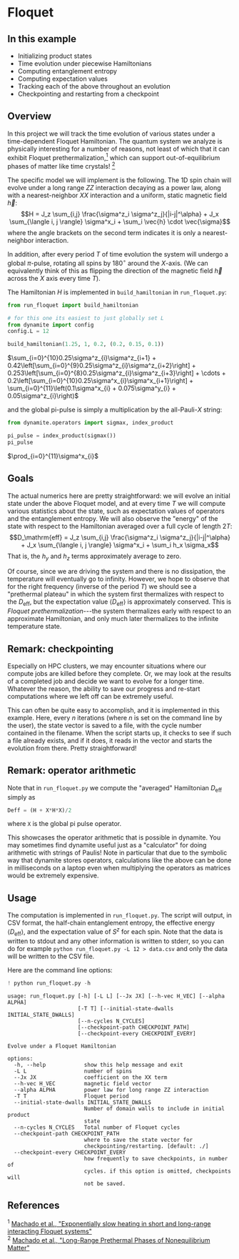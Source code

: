 # Floquet

## In this example

 - Initializing product states
 - Time evolution under piecewise Hamiltonians
 - Computing entanglement entropy
 - Computing expectation values
 - Tracking each of the above throughout an evolution
 - Checkpointing and restarting from a checkpoint
 
## Overview

In this project we will track the time evolution of various states under a time-dependent Floquet Hamiltonian. The quantum system we analyze is physically interesting for a number of reasons, not least of which that it can exhibit Floquet prethermalization,[<sup>1</sup>](#ref1) which can support out-of-equilibrium phases of matter like time crystals! [<sup>2</sup>](#ref2)

The specific model we will implement is the following. The 1D spin chain will evolve under a long range $ZZ$ interaction decaying as a power law, along with a nearest-neighbor $XX$ interaction and a uniform, static magnetic field $\vec{h}$:
$$H = J_z \sum_{i,j} \frac{\sigma^z_i \sigma^z_j}{|i-j|^\alpha} + J_x \sum_{\langle i, j \rangle} \sigma^x_i + \sum_i \vec{h} \cdot \vec{\sigma}$$
where the angle brackets on the second term indicates it is only a nearest-neighbor interaction.

In addition, after every period $T$ of time evolution the system will undergo a global $\pi$-pulse, rotating all spins by $180^\circ$ around the $X$-axis. (We can equivalently think of this as flipping the direction of the magnetic field $\vec{h}$ across the $X$ axis every time $T$).

The Hamiltonian $H$ is implemented in `build_hamiltonian` in `run_floquet.py`:


```python
from run_floquet import build_hamiltonian

# for this one its easiest to just globally set L
from dynamite import config
config.L = 12

build_hamiltonian(1.25, 1, 0.2, (0.2, 0.15, 0.1))
```




$\sum_{i=0}^{10}0.25\sigma^z_{i}\sigma^z_{i+1} + 0.42\left[\sum_{i=0}^{9}0.25\sigma^z_{i}\sigma^z_{i+2}\right] + 0.253\left[\sum_{i=0}^{8}0.25\sigma^z_{i}\sigma^z_{i+3}\right] + \cdots + 0.2\left[\sum_{i=0}^{10}0.25\sigma^x_{i}\sigma^x_{i+1}\right] + \sum_{i=0}^{11}\left(0.1\sigma^x_{i} + 0.075\sigma^y_{i} + 0.05\sigma^z_{i}\right)$



and the global pi-pulse is simply a multiplication by the all-Pauli-$X$ string:


```python
from dynamite.operators import sigmax, index_product

pi_pulse = index_product(sigmax())
pi_pulse
```




$\prod_{i=0}^{11}\sigma^x_{i}$



## Goals

The actual numerics here are pretty straightforward: we will evolve an initial state under the above Floquet model, and at every time $T$ we will compute various statistics about the state, such as expectation values of operators and the entanglement entropy. We will also observe the "energy" of the state with respect to the Hamiltonian averaged over a full cycle of length $2T$:
$$D_\mathrm{eff} = J_z \sum_{i,j} \frac{\sigma^z_i \sigma^z_j}{|i-j|^\alpha} + J_x \sum_{\langle i, j \rangle} \sigma^x_i + \sum_i h_x \sigma_x$$
That is, the $h_y$ and $h_z$ terms approximately average to zero. 

Of course, since we are driving the system and there is no dissipation, the temperature will eventually go to infinity. However, we hope to observe that for the right frequency (inverse of the period $T$) we should see a "prethermal plateau" in which the system first thermalizes with respect to the $D_\mathrm{eff}$, but the expectation value $\langle D_\mathrm{eff} \rangle$ is approximately conserved. This is *Floquet prethermalization*---the system thermalizes early with respect to an approximate Hamiltonian, and only much later thermalizes to the infinite temperature state.

## Remark: checkpointing

Especially on HPC clusters, we may encounter situations where our compute jobs are killed before they complete. Or, we may look at the results of a completed job and decide we want to evolve for a longer time. Whatever the reason, the ability to save our progress and re-start computations where we left off can be extremely useful.

This can often be quite easy to accomplish, and it is implemented in this example. Here, every $n$ iterations (where $n$ is set on the command line by the user), the state vector is saved to a file, with the cycle number contained in the filename. When the script starts up, it checks to see if such a file already exists, and if it does, it reads in the vector and starts the evolution from there. Pretty straightforward!

## Remark: operator arithmetic

Note that in `run_floquet.py` we compute the "averaged" Hamiltonian $D_\mathrm{eff}$ simply as

```python
Deff = (H + X*H*X)/2
```
where `X` is the global pi pulse operator.

This showcases the operator arithmetic that is possible in dynamite. You may sometimes find dynamite useful just as a "calculator" for doing arithmetic with strings of Paulis! Note in particular that due to the symbolic way that dynamite stores operators, calculations like the above can be done in milliseconds on a laptop even when multiplying the operators as matrices would be extremely expensive.

## Usage

The computation is implemented in `run_floquet.py`. The script will output, in CSV format, the half-chain entanglement entropy, the effective energy $\langle D_\mathrm{eff} \rangle$, and the expectation value of $S^z$ for each spin. Note that the data is written to stdout and any other information is written to stderr, so you can do for example `python run_floquet.py -L 12 > data.csv` and only the data will be written to the CSV file.

Here are the command line options:


```python
! python run_floquet.py -h
```

    usage: run_floquet.py [-h] [-L L] [--Jx JX] [--h-vec H_VEC] [--alpha ALPHA]
                          [-T T] [--initial-state-dwalls INITIAL_STATE_DWALLS]
                          [--n-cycles N_CYCLES]
                          [--checkpoint-path CHECKPOINT_PATH]
                          [--checkpoint-every CHECKPOINT_EVERY]
    
    Evolve under a Floquet Hamiltonian
    
    options:
      -h, --help            show this help message and exit
      -L L                  number of spins
      --Jx JX               coefficient on the XX term
      --h-vec H_VEC         magnetic field vector
      --alpha ALPHA         power law for long range ZZ interaction
      -T T                  Floquet period
      --initial-state-dwalls INITIAL_STATE_DWALLS
                            Number of domain walls to include in initial product
                            state
      --n-cycles N_CYCLES   Total number of Floquet cycles
      --checkpoint-path CHECKPOINT_PATH
                            where to save the state vector for
                            checkpointing/restarting. [default: ./]
      --checkpoint-every CHECKPOINT_EVERY
                            how frequently to save checkpoints, in number of
                            cycles. if this option is omitted, checkpoints will
                            not be saved.


## References

<span id="ref1"><sup>1</sup> [Machado et al., "Exponentially slow heating in short and long-range interacting Floquet systems"](https://doi.org/10.1103/PhysRevResearch.1.033202)</span>  
<span id="ref2"><sup>2</sup> [Machado et al., "Long-Range Prethermal Phases of Nonequilibrium Matter"](https://journals.aps.org/prx/abstract/10.1103/PhysRevX.10.011043)</span>  
